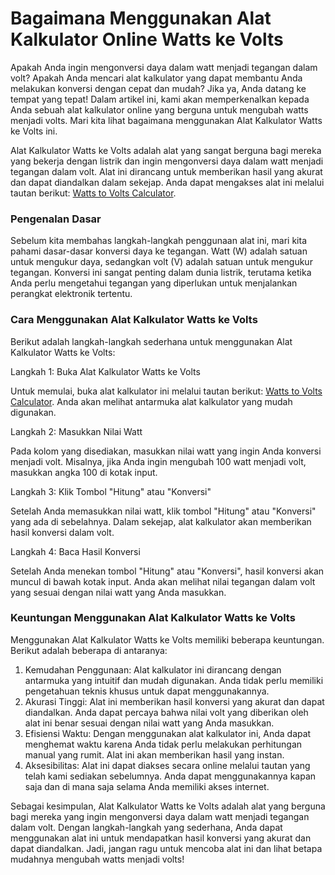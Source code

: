 Bagaimana Menggunakan Alat Kalkulator Online Watts ke Volts
===========================================================

Apakah Anda ingin mengonversi daya dalam watt menjadi tegangan dalam volt? Apakah Anda mencari alat kalkulator yang dapat membantu Anda melakukan konversi dengan cepat dan mudah? Jika ya, Anda datang ke tempat yang tepat! Dalam artikel ini, kami akan memperkenalkan kepada Anda sebuah alat kalkulator online yang berguna untuk mengubah watts menjadi volts. Mari kita lihat bagaimana menggunakan Alat Kalkulator Watts ke Volts ini.

Alat Kalkulator Watts ke Volts adalah alat yang sangat berguna bagi mereka yang bekerja dengan listrik dan ingin mengonversi daya dalam watt menjadi tegangan dalam volt. Alat ini dirancang untuk memberikan hasil yang akurat dan dapat diandalkan dalam sekejap. Anda dapat mengakses alat ini melalui tautan berikut: [Watts to Volts Calculator](https://www.onlinecalculatorsfree.com/ms/tools/watt-to-volts-calculator.html).

### Pengenalan Dasar

Sebelum kita membahas langkah-langkah penggunaan alat ini, mari kita pahami dasar-dasar konversi daya ke tegangan. Watt (W) adalah satuan untuk mengukur daya, sedangkan volt (V) adalah satuan untuk mengukur tegangan. Konversi ini sangat penting dalam dunia listrik, terutama ketika Anda perlu mengetahui tegangan yang diperlukan untuk menjalankan perangkat elektronik tertentu.

### Cara Menggunakan Alat Kalkulator Watts ke Volts

Berikut adalah langkah-langkah sederhana untuk menggunakan Alat Kalkulator Watts ke Volts:

Langkah 1: Buka Alat Kalkulator Watts ke Volts

Untuk memulai, buka alat kalkulator ini melalui tautan berikut: [Watts to Volts Calculator](https://www.onlinecalculatorsfree.com/ms/tools/watt-to-volts-calculator.html). Anda akan melihat antarmuka alat kalkulator yang mudah digunakan.

Langkah 2: Masukkan Nilai Watt

Pada kolom yang disediakan, masukkan nilai watt yang ingin Anda konversi menjadi volt. Misalnya, jika Anda ingin mengubah 100 watt menjadi volt, masukkan angka 100 di kotak input.

Langkah 3: Klik Tombol "Hitung" atau "Konversi"

Setelah Anda memasukkan nilai watt, klik tombol "Hitung" atau "Konversi" yang ada di sebelahnya. Dalam sekejap, alat kalkulator akan memberikan hasil konversi dalam volt.

Langkah 4: Baca Hasil Konversi

Setelah Anda menekan tombol "Hitung" atau "Konversi", hasil konversi akan muncul di bawah kotak input. Anda akan melihat nilai tegangan dalam volt yang sesuai dengan nilai watt yang Anda masukkan.

### Keuntungan Menggunakan Alat Kalkulator Watts ke Volts

Menggunakan Alat Kalkulator Watts ke Volts memiliki beberapa keuntungan. Berikut adalah beberapa di antaranya:

1. Kemudahan Penggunaan: Alat kalkulator ini dirancang dengan antarmuka yang intuitif dan mudah digunakan. Anda tidak perlu memiliki pengetahuan teknis khusus untuk dapat menggunakannya.
2. Akurasi Tinggi: Alat ini memberikan hasil konversi yang akurat dan dapat diandalkan. Anda dapat percaya bahwa nilai volt yang diberikan oleh alat ini benar sesuai dengan nilai watt yang Anda masukkan.
3. Efisiensi Waktu: Dengan menggunakan alat kalkulator ini, Anda dapat menghemat waktu karena Anda tidak perlu melakukan perhitungan manual yang rumit. Alat ini akan memberikan hasil yang instan.
4. Aksesibilitas: Alat ini dapat diakses secara online melalui tautan yang telah kami sediakan sebelumnya. Anda dapat menggunakannya kapan saja dan di mana saja selama Anda memiliki akses internet.

Sebagai kesimpulan, Alat Kalkulator Watts ke Volts adalah alat yang berguna bagi mereka yang ingin mengonversi daya dalam watt menjadi tegangan dalam volt. Dengan langkah-langkah yang sederhana, Anda dapat menggunakan alat ini untuk mendapatkan hasil konversi yang akurat dan dapat diandalkan. Jadi, jangan ragu untuk mencoba alat ini dan lihat betapa mudahnya mengubah watts menjadi volts!